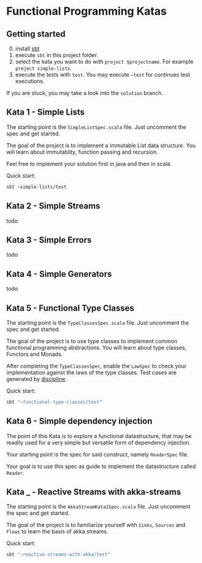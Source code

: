 # Functional Programming Katas

## Getting started

0) install [sbt](https://www.scala-sbt.org/download.html)
1) execute `sbt` in this project folder.
2) select the kata you want to do with `project $projectname`. For example `project simple-lists`.
3) execute the tests with `test`. You may execute `~test` for continues test executions.

If you are stuck, you may take a look into the `solution` branch.

## Kata 1 - Simple Lists

The starting point is the `SimpleListSpec.scala` file. Just uncomment the spec and get started.
 
The goal of the project is to implement a immutable List data structure.
You will learn about immutablity, function passing and recursion.

Feel free to implement your solution first in java and then in scala.

Quick start:
```sh
sbt ~simple-lists/test
```

## Kata 2 - Simple Streams

todo

## Kata 3 - Simple Errors

todo

## Kata 4 - Simple Generators

todo

## Kata 5 - Functional Type Classes

The starting point is the `TypeClassesSpec.scala` file. Just uncomment the spec and get started.

The goal of the project is to use type classes to implement common functional programming abstractions.
You will learn about type classes, Functors and Monads.

After completing the `TypeClassesSpec`, enable the `LawSpec` to check your implementation against the laws of the type classes.
Test cases are generated by [discipline](https://github.com/typelevel/discipline). 

Quick start:
```sh
sbt "~functional-type-classes/test"
```

## Kata 6 - Simple dependency injection

The point of this Kata is to explore a functional datastructure, that may be readily used
for a very simple but versatile form of dependency injection.

Your starting point is the spec for said construct, namely `ReaderSpec` file.

Your goal is to use this spec as guide to implement the datastructure called `Reader`.


## Kata _ - Reactive Streams with akka-streams

The starting point is the `AkkaStreamKata1Spec.scala` file. Just uncomment the spec and get started.

The goal of the project is to familiarize yourself with `Sinks`, `Sources` and `Flows` to learn the basis of akka streams.

Quick start:
```sh
sbt "~reactive-streams-with-akka/test"
```

